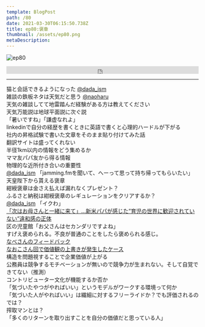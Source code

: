 ```yaml
---  
template: BlogPost  
path: /80
date: 2021-03-30T06:15:50.738Z  
title: ep80:褒章
thumbnail: /assets/ep80.png
metaDescription:  
---  
```

![ep80](/assets/ep80.png)  

<iframe width="100%" height="20" scrolling="no" frameborder="no" allow="autoplay" src="https://w.soundcloud.com/player/?url=https%3A//api.soundcloud.com/tracks/1019003758&color=%23ff5500&inverse=false&auto_play=false&show_user=true"></iframe>


***

猫と会話できるようになった [@dada_ism](https://twitter.com/dada_ism)   
雑談の鉄板ネタは天気だと思う [@naoharu](https://twitter.com/naoharu)   
天気の雑談してて地雷踏んだ経験がある方は教えてください  
天気万能説は地球平面説に次ぐ説  
「暑いですね」「謙虚なれよ」  
linkedinで自分の経歴を書くときに英語で書くと心理的ハードルが下がる  
社内の昇格試験で書いた文章をそのまま貼り付けてみた話  
翻訳サイトは盛ってくれない  
半径1km以内の情報をどう集めるか  
ママ友パパ友から得る情報  
物理的な近所付き合いの重要性  
[@dada_ism](https://twitter.com/dada_ism) 「jamming.fmを聞いて、へーって思って持ち帰ってもらいたい」  
天皇陛下から貰える褒章  
紺綬褒章は金さえ払えば漏れなくプレゼント？  
ふるさと納税は紺綬褒章のレギュレーションをクリアするか？  
[@dada_ism](https://twitter.com/dada_ism) 「イクわ」  
[「次はお母さんと一緒に来て」…新米パパが感じた“育児の世界に歓迎されていない”違和感の正体](https://bunshun.jp/articles/-/43866)  
区の児童館「お父さんはセカンダリですよね」  
すげえ褒められる。不良が普通のことをしたら褒められる感じ。  
[なべさんのフィードバック](https://twitter.com/nabe_merchant/status/1373197931403079686)  
[なおこさん回で価値観の上書きが発生したケース](https://jamming.fm/47)  
構造を問題視することで企業価値が上がる  
公務員は競争するモチベーションが無いので競争力が生まれない。そして自覚できてない（推測）  
コントリビューター文化が機能するか否か   
「気づいたやつがやればいい」というモデルがワークする環境って何か   
「気づいた人がやればいい」は繊細に対するフリーライドか？でも評価されるのでは？  
搾取マンとは？  
「多くのリターンを取り出すことを自分の価値だと思っている人」  
